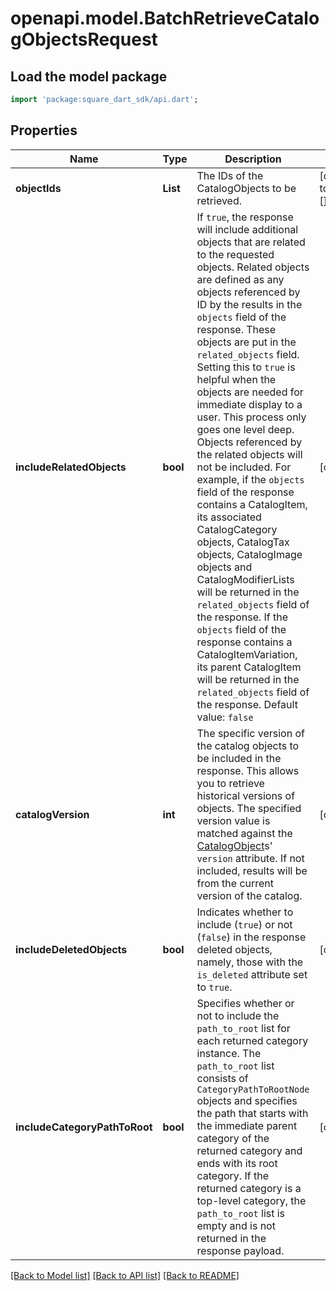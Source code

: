 # openapi.model.BatchRetrieveCatalogObjectsRequest

## Load the model package
```dart
import 'package:square_dart_sdk/api.dart';
```

## Properties
Name | Type | Description | Notes
------------ | ------------- | ------------- | -------------
**objectIds** | **List<String>** | The IDs of the CatalogObjects to be retrieved. | [default to const []]
**includeRelatedObjects** | **bool** | If `true`, the response will include additional objects that are related to the requested objects. Related objects are defined as any objects referenced by ID by the results in the `objects` field of the response. These objects are put in the `related_objects` field. Setting this to `true` is helpful when the objects are needed for immediate display to a user. This process only goes one level deep. Objects referenced by the related objects will not be included. For example,  if the `objects` field of the response contains a CatalogItem, its associated CatalogCategory objects, CatalogTax objects, CatalogImage objects and CatalogModifierLists will be returned in the `related_objects` field of the response. If the `objects` field of the response contains a CatalogItemVariation, its parent CatalogItem will be returned in the `related_objects` field of the response.  Default value: `false` | [optional] 
**catalogVersion** | **int** | The specific version of the catalog objects to be included in the response.  This allows you to retrieve historical versions of objects. The specified version value is matched against the [CatalogObject](https://developer.squareup.com/reference/square_2023-12-13/objects/CatalogObject)s' `version` attribute. If not included, results will be from the current version of the catalog. | [optional] 
**includeDeletedObjects** | **bool** | Indicates whether to include (`true`) or not (`false`) in the response deleted objects, namely, those with the `is_deleted` attribute set to `true`. | [optional] 
**includeCategoryPathToRoot** | **bool** | Specifies whether or not to include the `path_to_root` list for each returned category instance. The `path_to_root` list consists of `CategoryPathToRootNode` objects and specifies the path that starts with the immediate parent category of the returned category and ends with its root category. If the returned category is a top-level category, the `path_to_root` list is empty and is not returned in the response payload. | [optional] 

[[Back to Model list]](../README.md#documentation-for-models) [[Back to API list]](../README.md#documentation-for-api-endpoints) [[Back to README]](../README.md)


